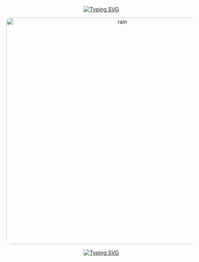 <p align="center">
  <a href="https://git.io/typing-svg">
    <img src="https://readme-typing-svg.demolab.com?font=VT323&size=32&pause=500&center=true&width=435&lines=I+feel+myself+in+the+rain." alt="Typing SVG" />
  </a>
</p>
<p align="center">
  <img src="https://github.com/user-attachments/assets/335c7735-6864-4e5e-944b-486d77a6d48a" alt="rain" width="600" style="border-radius: 12px;" />
</p>

<p align="center">
  <a href="https://git.io/typing-svg">
    <img src="https://readme-typing-svg.demolab.com?font=VT323&size=32&pause=500&center=true&repeat=false&width=435&lines=The+silence+between+each+drop." alt="Typing SVG" />
  </a>
</p>
